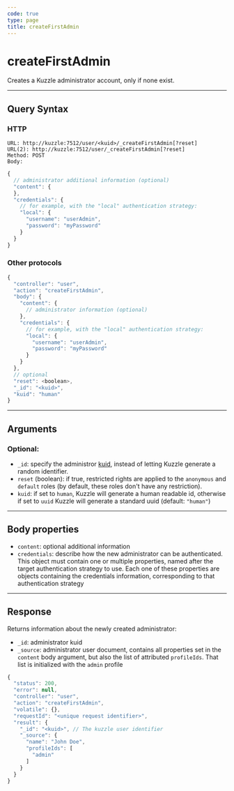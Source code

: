 ```yaml
---
code: true
type: page
title: createFirstAdmin
---
```


# createFirstAdmin

Creates a Kuzzle administrator account, only if none exist.

---

## Query Syntax

### HTTP

```http
URL: http://kuzzle:7512/user/<kuid>/_createFirstAdmin[?reset]
URL(2): http://kuzzle:7512/user/_createFirstAdmin[?reset]
Method: POST
Body:
```

```js
{
  // administrator additional information (optional)
  "content": {
  },
  "credentials": {
    // for example, with the "local" authentication strategy:
    "local": {
      "username": "userAdmin",
      "password": "myPassword"
    }
  }
}
```

### Other protocols

```js
{
  "controller": "user",
  "action": "createFirstAdmin",
  "body": {
    "content": {
      // administrator information (optional)
    },
    "credentials": {
      // for example, with the "local" authentication strategy:
      "local": {
        "username": "userAdmin",
        "password": "myPassword"
      }
    }
  },
  // optional
  "reset": <boolean>,
  "_id": "<kuid>",
  "kuid": "human"
}
```

---

## Arguments

### Optional:

- `_id`: specify the administror [kuid](/core/2/guides/main-concepts/authentication#kuzzle-user-identifier-kuid), instead of letting Kuzzle generate a random identifier.
- `reset` (boolean): if true, restricted rights are applied to the `anonymous` and `default` roles (by default, these roles don't have any restriction).
- `kuid`: if set to `human`, Kuzzle will generate a human readable id, otherwise if set to `uuid` Kuzzle will generate a standard uuid (default: `"human"`)
---

## Body properties

- `content`: optional additional information
- `credentials`: describe how the new administrator can be authenticated. This object must contain one or multiple properties, named after the target authentication strategy to use. Each one of these properties are objects containing the credentials information, corresponding to that authentication strategy

---

## Response

Returns information about the newly created administrator:

- `_id`: administrator kuid
- `_source`: administrator user document, contains all properties set in the `content` body argument, but also the list of attributed `profileIds`. That list is initialized with the `admin` profile

```js
{
  "status": 200,
  "error": null,
  "controller": "user",
  "action": "createFirstAdmin",
  "volatile": {},
  "requestId": "<unique request identifier>",
  "result": {
    "_id": "<kuid>", // The kuzzle user identifier
    "_source": {
      "name": "John Doe",
      "profileIds": [
        "admin"
      ]
    }
  }
}
```
